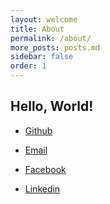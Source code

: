 ```yaml
---
layout: welcome
title: About
permalink: /about/
more_posts: posts.md
sidebar: false
order: 1
---
```


## Hello, World!

- [Github]
- [Email]
- [Facebook]
- [Linkedin]

    [github]: <https://github.com/re-toor/>
    [email]: <mailto:ne024@proton.me>
    [facebook]: <https://www.facebook.com/Ne024/>
    [linkedin]: <https://www.linkedin.com/in/ha-tuan-anh/>                
